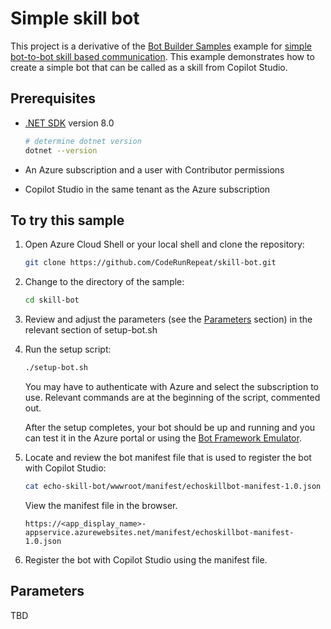 # Simple skill bot

This project is a derivative of the [Bot Builder Samples](https://github.com/microsoft/BotBuilder-Samples) example for
[simple bot-to-bot skill based communication](https://github.com/microsoft/BotBuilder-Samples/tree/main/samples/csharp_dotnetcore/80.skills-simple-bot-to-bot).
This example demonstrates how to create a simple bot that can be called as a skill from Copilot Studio.

## Prerequisites

- [.NET SDK](https://dotnet.microsoft.com/download) version 8.0

  ```bash
  # determine dotnet version
  dotnet --version
  ```

- An Azure subscription and a user with Contributor permissions
- Copilot Studio in the same tenant as the Azure subscription

## To try this sample

1. Open Azure Cloud Shell or your local shell and clone the repository:

    ```bash
    git clone https://github.com/CodeRunRepeat/skill-bot.git
    ```

1. Change to the directory of the sample:

    ```bash
    cd skill-bot
    ```

1. Review and adjust the parameters (see the [Parameters](#parameters) section) in the relevant section of setup-bot.sh

1. Run the setup script:

    ```bash
    ./setup-bot.sh
    ```

    You may have to authenticate with Azure and select the subscription to use. Relevant commands are at the beginning of the script, commented out.

    After the setup completes, your bot should be up and running and you can test it in the Azure portal
    or using the [Bot Framework Emulator](https://github.com/microsoft/botframework-emulator).

1. Locate and review the bot manifest file that is used to register the bot with Copilot Studio:

    ```bash
    cat echo-skill-bot/wwwroot/manifest/echoskillbot-manifest-1.0.json
    ```

    View the manifest file in the browser.

    ```url
    https://<app_display_name>-appservice.azurewebsites.net/manifest/echoskillbot-manifest-1.0.json
    ```

1. Register the bot with Copilot Studio using the manifest file.

## Parameters

TBD

